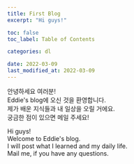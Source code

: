 ```yaml
---
title: First Blog
excerpt: "Hi guys!"

toc: false
toc_label: Table of Contents

categories: dl

date: 2022-03-09
last_modified_at: 2022-03-09
---
```


안녕하세요 여러분!  
Eddie's blog에 오신 것을 환영합니다.  
제가 배운 지식들과 내 일상을 오릴 거에요.  
궁금한 점이 있으면 메일 주세요!  

Hi guys!  
Welcome to Eddie's blog.  
I will post what I learned and my daily life.  
Mail me, if you have any questions.
